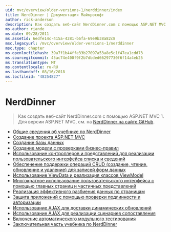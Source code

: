 ```yaml
---
uid: mvc/overview/older-versions-1/nerddinner/index
title: NerdDinner | Документация Майкрософт
author: rick-anderson
description: Как создать веб-сайт NerdDinner.com с помощью ASP.NET MVC 1. Для версии ASP.NET MVC 3 посетите nerddinner на сайте GitHub.
ms.author: riande
ms.date: 09/28/2011
ms.assetid: 6edfe14c-415a-4281-b6fa-69e9b38a82c8
msc.legacyurl: /mvc/overview/older-versions-1/nerddinner
msc.type: chapter
ms.openlocfilehash: 39a7f1b44ffe33b27097a53a8e5c1f47ea1cdd73
ms.sourcegitcommit: 45ac74e400f9f2b7dbded66297730f6f14a4eb25
ms.translationtype: MT
ms.contentlocale: ru-RU
ms.lasthandoff: 08/16/2018
ms.locfileid: "48254827"
---
```

<a name="nerddinner"></a>NerdDinner
====================
> Как создать веб-сайт NerdDinner.com с помощью ASP.NET MVC 1. Для версии ASP.NET MVC, см. на [NerdDinner на сайте GitHub](https://github.com/AspNetMVPSamples/NerdDinner).


- [Общие сведения об учебнике по NerdDinner](introducing-the-nerddinner-tutorial.md)
- [Создание проекта ASP.NET MVC](create-a-new-aspnet-mvc-project.md)
- [Создание базы данных](create-a-database.md)
- [Создание модели с проверками бизнес-правил](build-a-model-with-business-rule-validations.md)
- [Использование контроллеров и представлений для реализации пользовательского интерфейса списка и сведений](use-controllers-and-views-to-implement-a-listingdetails-ui.md)
- [Обеспечение поддержки операций CRUD (создание, чтение, обновление и удаление) для записей форм данных](provide-crud-create-read-update-delete-data-form-entry-support.md)
- [Использование ViewData и реализация классов ViewModel](use-viewdata-and-implement-viewmodel-classes.md)
- [Многократное использование пользовательского интерфейса с помощью главных страниц и частичных представлений](re-use-ui-using-master-pages-and-partials.md)
- [Реализация эффективного разбиения данных по страницам](implement-efficient-data-paging.md)
- [Защита приложений с помощью проверки подлинности и авторизации](secure-applications-using-authentication-and-authorization.md)
- [Использование AJAX для доставки динамических обновлений](use-ajax-to-deliver-dynamic-updates.md)
- [Использование AJAX для реализации сценариев сопоставления](use-ajax-to-implement-mapping-scenarios.md)
- [Включение автоматического модульного тестирования](enable-automated-unit-testing.md)
- [Заключительная часть учебника по NerdDinner](nerddinner-wrap-up.md)
